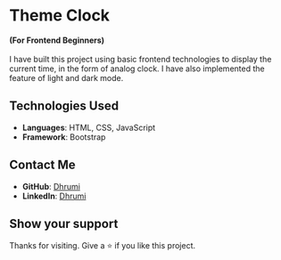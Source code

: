 # Theme Clock

**(For Frontend Beginners)** </br> </br>
I have built this project using basic frontend technologies to display the current time, in the form of analog clock. I have also implemented the feature of light and dark mode.

## Technologies Used
- **Languages**: HTML, CSS, JavaScript
- **Framework**: Bootstrap

## Contact Me
- **GitHub**: [Dhrumi](https://github.com/DhrumiPrajapati)
- **LinkedIn**: [Dhrumi](https://www.linkedin.com/in/dhrumiprajapati/)

## Show your support
Thanks for visiting. Give a ⭐️ if you like this project.
